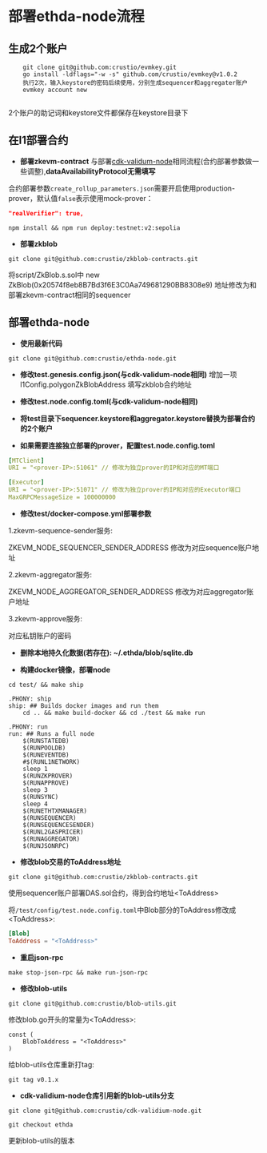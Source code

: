 # 部署ethda-node流程
## 生成2个账户

```
	git clone git@github.com:crustio/evmkey.git
	go install -ldflags="-w -s" github.com/crustio/evmkey@v1.0.2
	执行2次，输入keystore的密码后续使用，分别生成sequencer和aggregater账户
	evmkey account new
	
```
2个账户的助记词和keystore文件都保存在keystore目录下

## 在l1部署合约
- **部署zkevm-contract**
  与部署[cdk-validum-node](https://github.com/crustio/cdk-validium-node/blob/ethda/docs/running_ethda_sepolia.md)相同流程(合约部署参数做一些调整),**dataAvailabilityProtocol无需填写**

合约部署参数`create_rollup_parameters.json`需要开启使用production-prover，默认值`false`表示使用mock-prover：

```json
"realVerifier": true,
```

```
npm install && npm run deploy:testnet:v2:sepolia
```

- **部署zkblob**

```
git clone git@github.com:crustio/zkblob-contracts.git
```
将script/ZkBlob.s.sol中 new ZkBlob(0x20574f8eb8B7Bd3f6E3C0Aa749681290BB8308e9) 地址修改为和部署zkevm-contract相同的sequencer

## 部署ethda-node

- **使用最新代码**

```
git clone git@github.com:crustio/ethda-node.git
```

- **修改test.genesis.config.json(与cdk-validum-node相同)**
  增加一项l1Config.polygonZkBlobAddress 填写zkblob合约地址

- **修改test.node.config.toml(与cdk-validum-node相同)**

- **将test目录下sequencer.keystore和aggregator.keystore替换为部署合约的2个账户**

- **如果需要连接独立部署的prover，配置test.node.config.toml**

```yaml
[MTClient]
URI = "<prover-IP>:51061" // 修改为独立prover的IP和对应的MT端口

[Executor]
URI = "<prover-IP>:51071" // 修改为独立prover的IP和对应的Executor端口
MaxGRPCMessageSize = 100000000
```

- **修改test/docker-compose.yml部署参数**

1.zkevm-sequence-sender服务:

ZKEVM_NODE_SEQUENCER_SENDER_ADDRESS 修改为对应sequence账户地址

2.zkevm-aggregator服务:

ZKEVM_NODE_AGGREGATOR_SENDER_ADDRESS 修改为对应aggregator账户地址

3.zkevm-approve服务:

对应私钥账户的密码

- **删除本地持久化数据(若存在): ~/.ethda/blob/sqlite.db**

- **构建docker镜像，部署node**
```
cd test/ && make ship

.PHONY: ship
ship: ## Builds docker images and run them
	cd .. && make build-docker && cd ./test && make run

.PHONY: run
run: ## Runs a full node
	$(RUNSTATEDB)
	$(RUNPOOLDB)
	$(RUNEVENTDB)
	#$(RUNL1NETWORK)
	sleep 1
	$(RUNZKPROVER)
	$(RUNAPPROVE)
	sleep 3
	$(RUNSYNC)
	sleep 4
	$(RUNETHTXMANAGER)
	$(RUNSEQUENCER)
	$(RUNSEQUENCESENDER)
	$(RUNL2GASPRICER)
	$(RUNAGGREGATOR)
	$(RUNJSONRPC)
```

- **修改blob交易的ToAddress地址**

```
git clone git@github.com:crustio/zkblob-contracts.git
```
使用sequencer账户部署DAS.sol合约，得到合约地址\<ToAddress\>

将`/test/config/test.node.config.toml`中Blob部分的ToAddress修改成\<ToAddress\>:

```toml
[Blob]
ToAddress = "<ToAddress>"
```

- **重启json-rpc**

```shell
make stop-json-rpc && make run-json-rpc
```

- **修改blob-utils**

```
git clone git@github.com:crustio/blob-utils.git
```

修改blob.go开头的常量为\<ToAddress\>:

```golang
const (
	BlobToAddress = "<ToAddress>"
)
```

给blob-utils仓库重新打tag:

```
git tag v0.1.x 
```

- **cdk-validium-node仓库引用新的blob-utils分支**

```
git clone git@github.com:crustio/cdk-validium-node.git

git checkout ethda
```

更新blob-utils的版本
